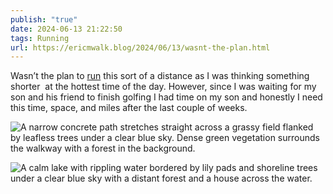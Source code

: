 ```yaml
---
publish: "true"
date: 2024-06-13 21:22:50
tags: Running
url: https://ericmwalk.blog/2024/06/13/wasnt-the-plan.html
---
```


Wasn’t the plan to [run](https://www.strava.com/activities/11646984919) this sort of a distance as I was thinking something shorter  at the hottest time of the day. However, since I was waiting for my son and his friend to finish golfing I had time on my son and honestly I need this time, space, and miles after the last couple of weeks.

![A narrow concrete path stretches straight across a grassy field flanked by leafless trees under a clear blue sky. Dense green vegetation surrounds the walkway with a forest in the background.](https://ericmwalk.blog/uploads/2024/img-0323.jpeg)

![A calm lake with rippling water bordered by lily pads and shoreline trees under a clear blue sky with a distant forest and a house across the water.](https://ericmwalk.blog/uploads/2024/img-0326.jpeg)